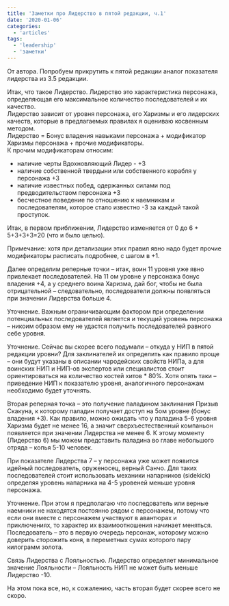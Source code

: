 ```yaml
---
title: 'Заметки про Лидерство в пятой редакции, ч.1'
date: '2020-01-06'
categories:
  - 'articles'
tags:
  - 'leadership'
  - 'заметки'
---
```


От автора. Попробуем прикрутить к пятой редакции аналог показателя лидерства из 3.5 редакции.

Итак, что такое Лидерство. Лидерство это характеристика персонажа, определяющая его максимальное количество последователей и их качество.  
Лидерство зависит от уровня персонажа, его Харизмы и его лидерских качеств, которые в предлагаемых правилах я оцениваю косвенным методом.  
Лидерство = Бонус владения навыками персонажа + модификатор Харизмы персонажа + прочие модификаторы.  
К прочим модификаторам относим:

- наличие черты Вдохновляющий Лидер - +3
- наличие собственной твердыни или собственного корабля у персонажа +3
- наличие известных побед, одержанных силами под предводительством персонажа +3
- бесчестное поведение по отношению к наемникам и последователям, которое стало известно -3 за каждый такой проступок.

Итак, в первом приближении, Лидерство изменяется от 0 до 6 + 5+3+3+3=20 (что и было целью).

Примечание: хотя при детализации этих правил явно надо будет прочие модификаторы расписать подробнее, с шагом в +1.

Далее определим реперные точки – итак, воин 11 уровня уже явно привлекает последователей. На 11 ом уровне у персонажа бонус владения +4, а у среднего воина Харизма, дай бог, чтобы не была отрицательной – следовательно, последователи должны появляться при значении Лидерства больше 4.

Уточнение. Важным ограничивающим фактором при определении потенциальных последователей является и текущий уровень персонажа – никоим образом ему не удастся получить последователей равного себе уровня.

Уточнение. Сейчас вы скорее всего подумали – откуда у НИП в пятой редакции уровни? Для заклинателей их определить как правило проще – они будут указаны в описании чародейских свойств НИПа, а для воинских НИП и НИП-ов экспертов или специалистов стоит ориентироваться на количество костей хитов \* 80%. Хотя опять таки – приведение НИП к показателю уровня, аналогичного персонажам необходимо будет уточнять.

Вторая реперная точка – это получение паладином заклинания Призыв Скакуна, к которому паладин получает доступ на 5ом уровне (бонус владения +3). Как правило, можно ожидать что у паладина 5-6 уровня Харизма будет не менее 16, а значит сверхъестественный компаньон появляется при значении Лидерства не менее 6.
К этому моменту (Лидерство 6) мы можем представить паладина во главе небольшого отряда – копья 5-10 человек.

При показателе Лидерства 7 – у персонажа уже может появится идейный последователь, оруженосец, верный Санчо. Для таких последователей стоит использовать механики напарников (sidekick) определяя уровень напарника на 4-5 уровеней меньше уровня персонажа.

Уточнение. При этом я предполагаю что последователь или верные наемники не находятся постоянно рядом с персонажем, потому что если они вместе с персонажем участвуют в авантюрах и приключениях, то характер их взаимоотношения начинает меняться. Последователь – это в первую очередь персонаж, которому можно доверить сторожить коня, в переметных сумах которого пару килограмм золота.

Связь Лидерства с Лояльностью. Лидерство определяет минимальное значение Лояльности – Лояльность НИП не может быть меньше Лидерство -10.

На этом пока все, но, к сожалению, часть вторая будет скорее всего не скоро.
